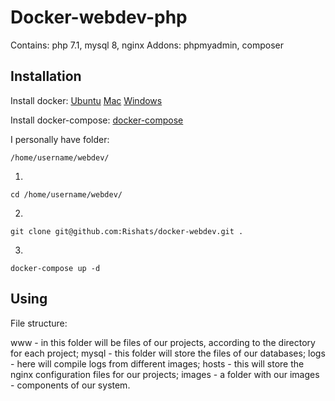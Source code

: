 # Docker-webdev-php

Contains: php 7.1, mysql 8, nginx
Addons: phpmyadmin, composer

## Installation

Install docker:
[Ubuntu](https://docs.docker.com/install/linux/ubuntu/)
[Mac](https://docs.docker.com/docker-for-mac/install/)
[Windows](https://docs.docker.com/docker-for-windows/install/)

Install docker-compose:
[docker-compose](https://docs.docker.com/compose/install/)

I personally have folder:
```
/home/username/webdev/
```

1)
```
cd /home/username/webdev/
```
2)
```
git clone git@github.com:Rishats/docker-webdev.git .
```
3)
``` 
docker-compose up -d 
```

## Using

File structure:

www - in this folder will be files of our projects, according to the directory for each project;
mysql - this folder will store the files of our databases;
logs - here will compile logs from different images;
hosts - this will store the nginx configuration files for our projects;
images - a folder with our images - components of our system.






